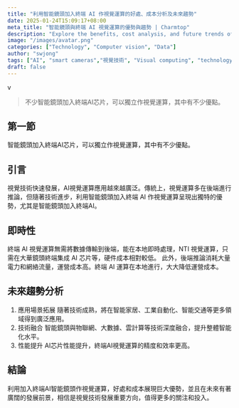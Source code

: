 ```yaml
---
title: "利用智能鏡頭加入終端 AI 作視覺運算的好處、成本分析及未來趨勢"
date: 2025-01-24T15:09:17+08:00
meta_title: "智能鏡頭與終端 AI 視覺運算的優勢與趨勢 | Charmtop"
description: "Explore the benefits, cost analysis, and future trends of integrating AI with smart cameras for visual computing."
image: "/images/avatar.png"
categories: ["Technology", "Computer vision", "Data"]
author: "swjong"
tags: ["AI", "smart cameras","視覺技術", "Visual computing", "technology trends", "privacy", "cost analysis"]
draft: false
---
```

v
>不少智能鏡頭加入終端AI芯片，可以獨立作視覺運算，其中有不少優點。


## 第一節

智能鏡頭加入終端AI芯片，可以獨立作視覺運算，其中有不少優點。

## 引言
視覺技術快速發展，AI視覺運算應用越來越廣泛。傳統上，視覺運算多在後端進行推論，但隨著技術進步，利用智能鏡頭加入終端 AI 作視覺運算呈現出獨特的優勢，尤其是智能鏡頭加入終端AI。
## 即時性
終端 AI 視覺運算無需將數據傳輸到後端，能在本地即時處理，NTI 視覺運算，只需在大華鏡頭終端集成 AI 芯片等，硬件成本相對較低。
此外，後端推論消耗大量電力和網絡流量，運營成本高。終端 AI 運算在本地進行，大大降低運營成本。
## 未來趨勢分析
1.  應用場景拓展
隨著技術成熟，將在智能家居、工業自動化、智能交通等更多領域得到廣泛應用。
2.  技術融合
智能鏡頭與物聯網、大數據、雲計算等技術深度融合，提升整體智能化水平。
3.  性能提升
AI芯片性能提升，終端AI視覺運算的精度和效率更高。
## 結論
利用加入終端AI智能鏡頭作視覺運算，好處和成本展現巨大優勢，並且在未來有著廣闊的發展前景，相信是視覺技術發展重要方向，值得更多的關注和投入。